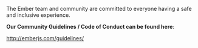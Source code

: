 The Ember team and community are committed to everyone having a safe and inclusive experience.

**Our Community Guidelines / Code of Conduct can be found here**:

http://emberjs.com/guidelines/
